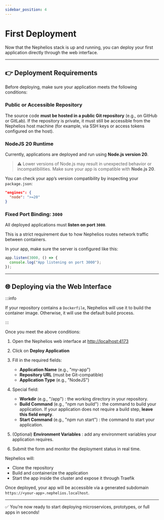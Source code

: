 ```yaml
---
sidebar_position: 4
---
```


# First Deployment

Now that the Nephelios stack is up and running, you can deploy your first application directly through the web interface.

---

## 👉 Deployment Requirements

Before deploying, make sure your application meets the following conditions:

### Public or Accessible Repository

The source code **must be hosted in a public Git repository** (e.g., on GitHub or GitLab). If the repository is private, it must still be accessible from the Nephelios host machine (for example, via SSH keys or access tokens configured on the host).

### NodeJS 20 Runtime

Currently, applications are deployed and run using **Node.js version 20**.

> ⚠️ Lower versions of Node.js may result in unexpected behavior or incompatibilities. Make sure your app is compatible with **Node.js 20**.

You can check your app’s version compatibility by inspecting your `package.json`:

```json
"engines": {
  "node": ">=20"
}
```

### Fixed Port Binding: `3000`

All deployed applications must **listen on port `3000`**.

This is a strict requirement due to how Nephelios routes network traffic between containers.

In your app, make sure the server is configured like this:

```js
app.listen(3000, () => {
  console.log("App listening on port 3000");
});
```

---

## 🌐 Deploying via the Web Interface

:::info

If your repository contains a `Dockerfile`, Nephelios will use it to build the container image. Otherwise, it will use the default build process.

:::

Once you meet the above conditions:

1. Open the Nephelios web interface at [http://localhost:4173](http://localhost:4173)

2. Click on **Deploy Application**

3. Fill in the required fields:

   - **Application Name** (e.g., "my-app")
   - **Repository URL** (must be Git-compatible)
   - **Application Type** (e.g., "NodeJS")

4. Special field:

   - **Workdir** (e.g., "/app") : the working directory in your repository.
   - **Build Command** (e.g., "npm run build") : the command to build your application. If your application does not require a build step, **leave this field empty**.
   - **Start Command** (e.g., "npm run start") : the command to start your application.

5. (Optional) **Environment Variables** : add any environment variables your application requires.

6. Submit the form and monitor the deployment status in real time.

Nephelios will:

- Clone the repository
- Build and containerize the application
- Start the app inside the cluster and expose it through Traefik

Once deployed, your app will be accessible via a generated subdomain `https://<your-app>.nephelios.localhost`.

---

✅ You’re now ready to start deploying microservices, prototypes, or full apps in seconds!
